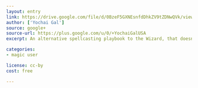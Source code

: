 ```yaml
---
layout: entry
link: https://drive.google.com/file/d/0BzeF5GXNEsnfdDhkZV9tZDNwQVk/view?usp=drivesdk&resourcekey=0-MJSNfnWDIScM64orehlmGg
author: ['Yochai Gal']
source: google+
source-url: https://plus.google.com/u/0/+YochaiGalUSA
excerpt: An alternative spellcasting playbook to the Wizard, that doesn't require spell memorization. Also makes Julienne Fries!

categories:
- magic user

license: cc-by
cost: free

---
```

